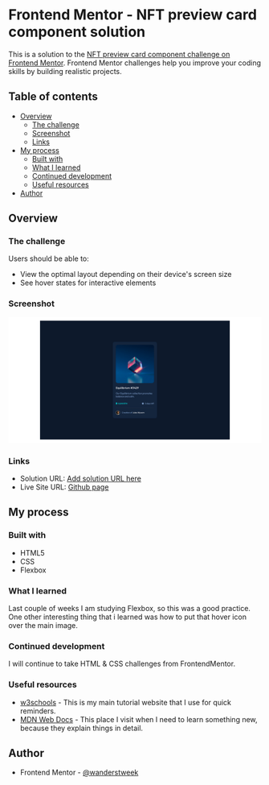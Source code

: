 # Frontend Mentor - NFT preview card component solution

This is a solution to the [NFT preview card component challenge on Frontend Mentor](https://www.frontendmentor.io/challenges/nft-preview-card-component-SbdUL_w0U). Frontend Mentor challenges help you improve your coding skills by building realistic projects.

## Table of contents

- [Overview](#overview)
  - [The challenge](#the-challenge)
  - [Screenshot](#screenshot)
  - [Links](#links)
- [My process](#my-process)
  - [Built with](#built-with)
  - [What I learned](#what-i-learned)
  - [Continued development](#continued-development)
  - [Useful resources](#useful-resources)
- [Author](#author)


## Overview

### The challenge

Users should be able to:

- View the optimal layout depending on their device's screen size
- See hover states for interactive elements

### Screenshot

![](images/screenshot.png)

### Links

- Solution URL: [Add solution URL here](https://your-solution-url.com)
- Live Site URL: [Github page](https://wanderstweek.github.io/nft-card/)

## My process

### Built with

- HTML5
- CSS
- Flexbox

### What I learned

Last couple of weeks I am studying Flexbox, so this was a good practice.
One other interesting thing that i learned was how to put that hover icon over the main image.



### Continued development

I will continue to take HTML & CSS challenges from FrontendMentor.

### Useful resources

- [w3schools](https://www.w3schools.com) - This is my main tutorial website that I use for quick reminders.
- [MDN Web Docs](https://developer.mozilla.org/en-US/) - This place I visit when I need to learn something new, because they explain things in detail.


## Author

- Frontend Mentor - [@wanderstweek](https://www.frontendmentor.io/profile/wanderstweek)
